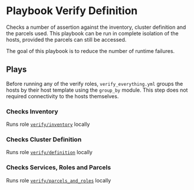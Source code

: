 # Playbook Verify Definition

Checks a number of assertion against the inventory, cluster definition and the parcels used. This playbook can be run in complete isolation of the hosts, provided the parcels can still be accessed.

The goal of this playbook is to reduce the number of runtime failures.

## Plays

Before running any of the verify roles, `verify_everything.yml` groups the hosts by their host template using the `group_by` module. This step does not required connectivity to the hosts themselves.

### Checks Inventory

Runs role [`verify/inventory`](/docs/roles/verify/inventory.md) locally

### Checks Cluster Definition

Runs role [`verify/definition`](/docs/roles/verify/definition.md) locally

### Checks Services, Roles and Parcels

Runs role [`verify/parcels_and_roles`](/docs/roles/verify/parcels_and_roles.md) locally
